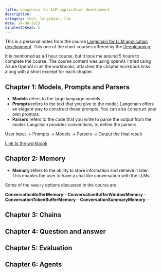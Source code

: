 ```yaml
---
title: Langchain for LLM application development
description: 
category: tech, langchain, llm
date: 14-08-2023
minutesToRead: 5
---
```


This is a personal notes from the course [Langchain for LLM application development](https://learn.deeplearning.ai/langchain/lesson/1/introduction). This one of the short courses offered by the [Deeplearning](https://deeplearning.ai).

It is mentioned as a 1 hour course, but it took me around 5 hours to complete the course. The course content was using openAI. I tried using Azure OpenAI in all the workbooks, attached the chapter workbook links along with a short excerpt for each chapter.

## Chapter 1: Models, Prompts and Parsers

- **Models** refers to the large language models
- **Prompts** refers to the text that you give to the model. Langchain offers an elegant way to construct these prompts. You can also construct your own prompts.
- **Parsers** refers to the code that you write to parse the output from the model. Langchain provides conventions, to define the parsers.

User input -> Prompts -> Models -> Parsers -> Output the final result

[Link to the workbook](https://github.com/prasann/langchain-deeplearning/blob/main/L1-prompts-models-parsers.ipynb)

## Chapter 2: Memory

- **Memory** refers to the ability to store information and retrieve it later. This enables the user to have a chat like conversation with the LLMs.

Some of the `memory` options discussed in the course are:

**ConversationBufferMemory** - 
**ConversationBufferWindowMemory** - 
**ConversationTokenBufferMemory** - 
**ConversationSummaryMemory** - 

## Chapter 3: Chains

## Chapter 4: Question and answer

## Chapter 5: Evaluation

## Chapter 6: Agents